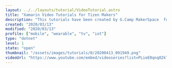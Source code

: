 ```yaml
---
layout: ../../layouts/tutorial/VideoTutorial.astro
title: "Xamarin Video Tutorials for Tizen Makers"
description: "This tutorials have been created by G.Camp MakerSpace  for Tizen Makers (https://gcamp.tistory.com). It consists of 41 youtube clips."
created: "2020/03/13"
modified: "2020/03/13"
profile: ["mobile", "wearable", "tv", "iot"]
type: "dotnet"
level: 1
state: "open"
thumbnail: "/assets/images/tutorials/0/20200413_091949.png"
videoUrl: "https://www.youtube.com/embed/videoseries?list=PLieE0qnqO2kTDQPYIiXKSLxpZQhpn3gup"
---
```

